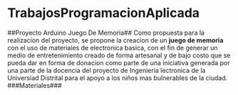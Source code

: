 # TrabajosProgramacionAplicada
##Proyecto Arduino Juego De Memoria##
Como propuesta para la realizacion del proyecto, se propone la creacion de un **juego de memoria** con el uso de materiales de electronica basica, con el fin de generar un medio de entretenimiento creado de forma artesanal y de bajo costo que se pueda dar en forma de donacion como parte de una iniciativa generada por una parte de la docencia del proyecto de Ingenieria lectronica de la Universiad Distrital para el apoyo a los niños mas bulnerables de la ciudad.
###Materiales###
